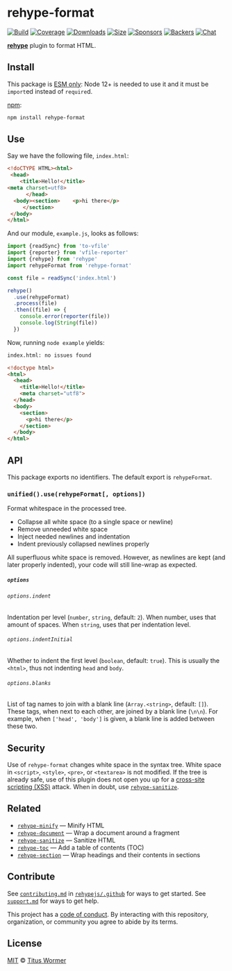 # rehype-format

[![Build][build-badge]][build]
[![Coverage][coverage-badge]][coverage]
[![Downloads][downloads-badge]][downloads]
[![Size][size-badge]][size]
[![Sponsors][sponsors-badge]][collective]
[![Backers][backers-badge]][collective]
[![Chat][chat-badge]][chat]

[**rehype**][rehype] plugin to format HTML.

## Install

This package is [ESM only](https://gist.github.com/sindresorhus/a39789f98801d908bbc7ff3ecc99d99c):
Node 12+ is needed to use it and it must be `import`ed instead of `require`d.

[npm][]:

```sh
npm install rehype-format
```

## Use

Say we have the following file, `index.html`:

```html
<!doCTYPE HTML><html>
 <head>
    <title>Hello!</title>
<meta charset=utf8>
      </head>
  <body><section>    <p>hi there</p>
     </section>
 </body>
</html>
```

And our module, `example.js`, looks as follows:

```js
import {readSync} from 'to-vfile'
import {reporter} from 'vfile-reporter'
import {rehype} from 'rehype'
import rehypeFormat from 'rehype-format'

const file = readSync('index.html')

rehype()
  .use(rehypeFormat)
  .process(file)
  .then((file) => {
    console.error(reporter(file))
    console.log(String(file))
  })
```

Now, running `node example` yields:

```txt
index.html: no issues found
```

```html
<!doctype html>
<html>
  <head>
    <title>Hello!</title>
    <meta charset="utf8">
  </head>
  <body>
    <section>
      <p>hi there</p>
    </section>
  </body>
</html>
```

## API

This package exports no identifiers.
The default export is `rehypeFormat`.

### `unified().use(rehypeFormat[, options])`

Format whitespace in the processed tree.

*   Collapse all white space (to a single space or newline)
*   Remove unneeded white space
*   Inject needed newlines and indentation
*   Indent previously collapsed newlines properly

All superfluous white space is removed.
However, as newlines are kept (and later properly indented), your code will
still line-wrap as expected.

##### `options`

###### `options.indent`

Indentation per level (`number`, `string`, default: `2`).
When number, uses that amount of spaces.
When `string`, uses that per indentation level.

###### `options.indentInitial`

Whether to indent the first level (`boolean`, default: `true`).
This is usually the `<html>`, thus not indenting `head` and `body`.

###### `options.blanks`

List of tag names to join with a blank line (`Array.<string>`, default: `[]`).
These tags, when next to each other, are joined by a blank line (`\n\n`).
For example, when `['head', 'body']` is given, a blank line is added between
these two.

## Security

Use of `rehype-format` changes white space in the syntax tree.
White space in `<script>`, `<style>`, `<pre>`, or `<textarea>` is not modified.
If the tree is already safe, use of this plugin does not open you up for a
[cross-site scripting (XSS)][xss] attack.
When in doubt, use [`rehype-sanitize`][sanitize].

## Related

*   [`rehype-minify`](https://github.com/rehypejs/rehype-minify)
    — Minify HTML
*   [`rehype-document`](https://github.com/rehypejs/rehype-document)
    — Wrap a document around a fragment
*   [`rehype-sanitize`](https://github.com/rehypejs/rehype-sanitize)
    — Sanitize HTML
*   [`rehype-toc`](https://github.com/JS-DevTools/rehype-toc)
    — Add a table of contents (TOC)
*   [`rehype-section`](https://github.com/agentofuser/rehype-section)
    — Wrap headings and their contents in sections

## Contribute

See [`contributing.md`][contributing] in [`rehypejs/.github`][health] for ways
to get started.
See [`support.md`][support] for ways to get help.

This project has a [code of conduct][coc].
By interacting with this repository, organization, or community you agree to
abide by its terms.

## License

[MIT][license] © [Titus Wormer][author]

<!-- Definitions -->

[build-badge]: https://github.com/rehypejs/rehype-format/workflows/main/badge.svg

[build]: https://github.com/rehypejs/rehype-format/actions

[coverage-badge]: https://img.shields.io/codecov/c/github/rehypejs/rehype-format.svg

[coverage]: https://codecov.io/github/rehypejs/rehype-format

[downloads-badge]: https://img.shields.io/npm/dm/rehype-format.svg

[downloads]: https://www.npmjs.com/package/rehype-format

[size-badge]: https://img.shields.io/bundlephobia/minzip/rehype-format.svg

[size]: https://bundlephobia.com/result?p=rehype-format

[sponsors-badge]: https://opencollective.com/unified/sponsors/badge.svg

[backers-badge]: https://opencollective.com/unified/backers/badge.svg

[collective]: https://opencollective.com/unified

[chat-badge]: https://img.shields.io/badge/chat-discussions-success.svg

[chat]: https://github.com/rehypejs/rehype/discussions

[npm]: https://docs.npmjs.com/cli/install

[health]: https://github.com/rehypejs/.github

[contributing]: https://github.com/rehypejs/.github/blob/HEAD/contributing.md

[support]: https://github.com/rehypejs/.github/blob/HEAD/support.md

[coc]: https://github.com/rehypejs/.github/blob/HEAD/code-of-conduct.md

[license]: license

[author]: https://wooorm.com

[rehype]: https://github.com/rehypejs/rehype

[xss]: https://en.wikipedia.org/wiki/Cross-site_scripting

[sanitize]: https://github.com/rehypejs/rehype-sanitize
